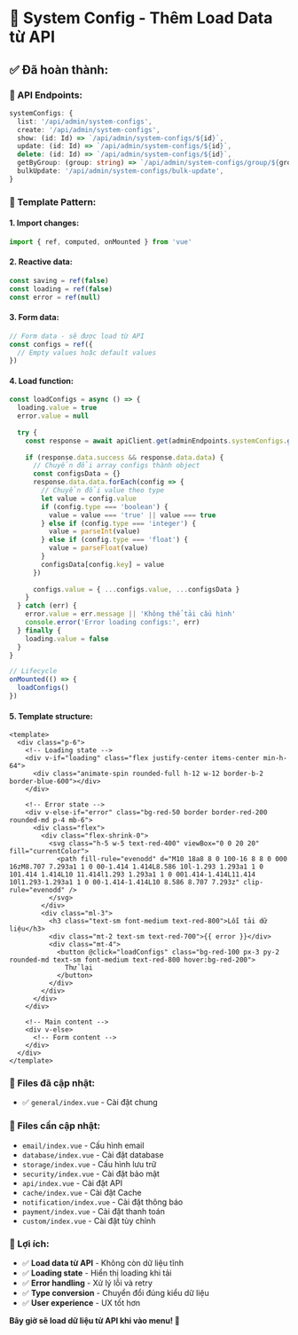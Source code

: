 # 🎯 System Config - Thêm Load Data từ API

## ✅ **Đã hoàn thành:**

### **🔧 API Endpoints:**
```typescript
systemConfigs: {
  list: '/api/admin/system-configs',
  create: '/api/admin/system-configs',
  show: (id: Id) => `/api/admin/system-configs/${id}`,
  update: (id: Id) => `/api/admin/system-configs/${id}`,
  delete: (id: Id) => `/api/admin/system-configs/${id}`,
  getByGroup: (group: string) => `/api/admin/system-configs/group/${group}`,
  bulkUpdate: '/api/admin/system-configs/bulk-update',
}
```

### **🔧 Template Pattern:**

#### **1. Import changes:**
```javascript
import { ref, computed, onMounted } from 'vue'
```

#### **2. Reactive data:**
```javascript
const saving = ref(false)
const loading = ref(false)
const error = ref(null)
```

#### **3. Form data:**
```javascript
// Form data - sẽ được load từ API
const configs = ref({
  // Empty values hoặc default values
})
```

#### **4. Load function:**
```javascript
const loadConfigs = async () => {
  loading.value = true
  error.value = null
  
  try {
    const response = await apiClient.get(adminEndpoints.systemConfigs.getByGroup('GROUP_NAME'))
    
    if (response.data.success && response.data.data) {
      // Chuyển đổi array configs thành object
      const configsData = {}
      response.data.data.forEach(config => {
        // Chuyển đổi value theo type
        let value = config.value
        if (config.type === 'boolean') {
          value = value === 'true' || value === true
        } else if (config.type === 'integer') {
          value = parseInt(value)
        } else if (config.type === 'float') {
          value = parseFloat(value)
        }
        configsData[config.key] = value
      })
      
      configs.value = { ...configs.value, ...configsData }
    }
  } catch (err) {
    error.value = err.message || 'Không thể tải cấu hình'
    console.error('Error loading configs:', err)
  } finally {
    loading.value = false
  }
}

// Lifecycle
onMounted(() => {
  loadConfigs()
})
```

#### **5. Template structure:**
```vue
<template>
  <div class="p-6">
    <!-- Loading state -->
    <div v-if="loading" class="flex justify-center items-center min-h-64">
      <div class="animate-spin rounded-full h-12 w-12 border-b-2 border-blue-600"></div>
    </div>
    
    <!-- Error state -->
    <div v-else-if="error" class="bg-red-50 border border-red-200 rounded-md p-4 mb-6">
      <div class="flex">
        <div class="flex-shrink-0">
          <svg class="h-5 w-5 text-red-400" viewBox="0 0 20 20" fill="currentColor">
            <path fill-rule="evenodd" d="M10 18a8 8 0 100-16 8 8 0 000 16zM8.707 7.293a1 1 0 00-1.414 1.414L8.586 10l-1.293 1.293a1 1 0 101.414 1.414L10 11.414l1.293 1.293a1 1 0 001.414-1.414L11.414 10l1.293-1.293a1 1 0 00-1.414-1.414L10 8.586 8.707 7.293z" clip-rule="evenodd" />
          </svg>
        </div>
        <div class="ml-3">
          <h3 class="text-sm font-medium text-red-800">Lỗi tải dữ liệu</h3>
          <div class="mt-2 text-sm text-red-700">{{ error }}</div>
          <div class="mt-4">
            <button @click="loadConfigs" class="bg-red-100 px-3 py-2 rounded-md text-sm font-medium text-red-800 hover:bg-red-200">
              Thử lại
            </button>
          </div>
        </div>
      </div>
    </div>
    
    <!-- Main content -->
    <div v-else>
      <!-- Form content -->
    </div>
  </div>
</template>
```

### **📁 Files đã cập nhật:**
- ✅ `general/index.vue` - Cài đặt chung

### **🔄 Files cần cập nhật:**
- `email/index.vue` - Cấu hình email
- `database/index.vue` - Cài đặt database  
- `storage/index.vue` - Cấu hình lưu trữ
- `security/index.vue` - Cài đặt bảo mật
- `api/index.vue` - Cài đặt API
- `cache/index.vue` - Cài đặt Cache
- `notification/index.vue` - Cài đặt thông báo
- `payment/index.vue` - Cài đặt thanh toán
- `custom/index.vue` - Cài đặt tùy chỉnh

### **🎯 Lợi ích:**

- ✅ **Load data từ API** - Không còn dữ liệu tĩnh
- ✅ **Loading state** - Hiển thị loading khi tải
- ✅ **Error handling** - Xử lý lỗi và retry
- ✅ **Type conversion** - Chuyển đổi đúng kiểu dữ liệu
- ✅ **User experience** - UX tốt hơn

**Bây giờ sẽ load dữ liệu từ API khi vào menu! 🎉**

